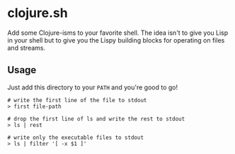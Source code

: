 # clojure.sh

Add some Clojure-isms to your favorite shell. The idea isn't to give you Lisp in your shell but to give
you the Lispy building blocks for operating on files and streams.

## Usage

Just add this directory to your `PATH` and you're good to go!

```shell
# write the first line of the file to stdout
> first file-path

# drop the first line of ls and write the rest to stdout
> ls | rest

# write only the executable files to stdout
> ls | filter '[ -x $1 ]'
```
